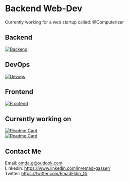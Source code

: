 # Backend Web-Dev
Currently working for a web startup called: @Computerizer




## Backend   
[![Backend](https://skillicons.dev/icons?i=python,django,postgres,nginx)](https://skillicons.dev)

## DevOps   
[![Devops](https://skillicons.dev/icons?i=docker,git,selenium)](https://skillicons.dev) 


## Frontend   
[![Frontend](https://skillicons.dev/icons?i=html,css,js,bootstrap)](https://skillicons.dev) 

## Currently working on
[![Readme Card](https://github-readme-stats.vercel.app/api/pin/?username=Emad-Eldin-G&repo=Amazon-Selenium-Web-Scraper&theme=vue-dark)](https://github.com/Emad-Eldin-G/Amazon-Selenium-Web-Scraper)  
[![Readme Card](https://github-readme-stats.vercel.app/api/pin/?username=Emad-Eldin-G&repo=Cars-Heaven&theme=vue-dark)](https://github.com/Emad-Eldin-G/Cars-Heaven)


## Contact Me

Email: <omda.g@outlook.com>  
Linkedin: <https://www.linkedin.com/in/emad-gasser/>  
Twitter: <https://twitter.com/EmadEldin_G/>


